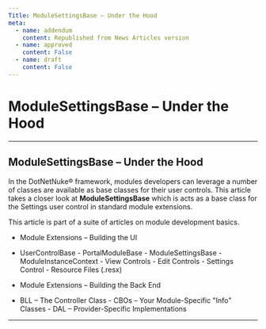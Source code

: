 ```yaml
---
Title: ModuleSettingsBase – Under the Hood
meta:
  - name: addendum
    content: Republished from News Articles version
  - name: approved
    content: False
  - name: draft
    content: False
---
```

# ModuleSettingsBase – Under the Hood

---
## ModuleSettingsBase – Under the Hood


In the DotNetNuke® framework, modules developers can leverage a number of classes are available as base classes for their user controls. This article takes a closer look at **ModuleSettingsBase** which is acts as a base class for the Settings user control in standard module extensions.

 

This article is part of a suite of articles on module development basics.

 
- Module Extensions – Building the UI  
 - UserControlBase   - PortalModuleBase   - ModuleSettingsBase   - ModuleInstanceContext   - View Controls   - Edit Controls   - Settings Control   - Resource Files (.resx)

 - Module Extensions – Building the Back End  
 - BLL – The Controller Class   - CBOs – Your Module-Specific "Info" Classes   - DAL – Provider-Specific Implementations



---
